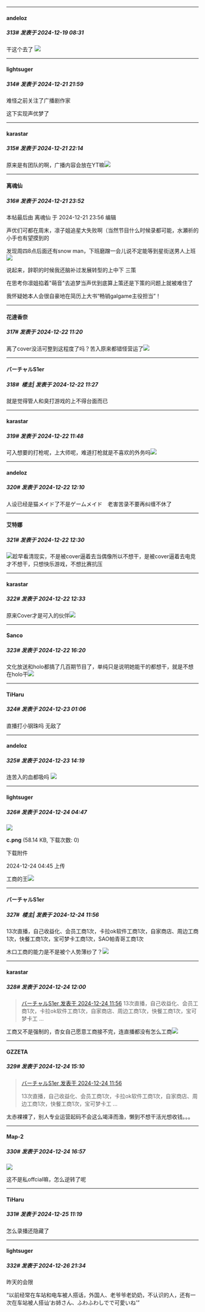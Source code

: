 ﻿
*****

####  andeloz  
##### 313#       发表于 2024-12-19 08:31

干这个去了
<img src="https://p.sda1.dev/20/ee3f56f4813fe04ee3ca89682100ed9b/C5C87CEF-9062-4DB2-9955-9EFBE01CEF76_1_105_c.jpeg" referrerpolicy="no-referrer">


*****

####  lightsuger  
##### 314#       发表于 2024-12-21 21:59

难怪之前关注了广播剧作家

这下实现声优梦了


*****

####  karastar  
##### 315#       发表于 2024-12-21 22:14

原来是有团队的啊，广播内容会放在YT嘛<img src="https://static.saraba1st.com/image/smiley/face2017/009.gif" referrerpolicy="no-referrer">


*****

####  离魂仙  
##### 316#       发表于 2024-12-21 23:52

 本帖最后由 离魂仙 于 2024-12-21 23:56 编辑 

声优们可都在周末，凛子姐追星大失败啊（当然节目什么时候录都可能，水瀬祈的小手也有望摸到的

发现周四8点后面还有snow man，下班磨蹭一会儿说不定能等到星街送男人上班<img src="https://static.saraba1st.com/image/smiley/face2017/067.png" referrerpolicy="no-referrer">

说起来，辞职的时候我还脑补过发展转型的上中下 三策

在思考你凛姐掐着"萌音"去追梦当声优到底算上策还是下策的问题上就被难住了

我怀疑她本人会很自豪地在简历上大书“畅销galgame主役担当”！


*****

####  花達香奈  
##### 317#       发表于 2024-12-22 11:20

离了cover没活可整到这程度了吗？苦入原来都错怪营运了<img src="https://static.saraba1st.com/image/smiley/face2017/067.png" referrerpolicy="no-referrer">


*****

####  バーチャルS1er  
##### 318#         楼主| 发表于 2024-12-22 11:27

就是觉得管人和臭打游戏的上不得台面而已


*****

####  karastar  
##### 319#       发表于 2024-12-22 11:48

可入想要的打枪呢，上大师呢，难道打枪就是不喜欢的外务吗<img src="https://static.saraba1st.com/image/smiley/face2017/094.png" referrerpolicy="no-referrer">


*****

####  andeloz  
##### 320#       发表于 2024-12-22 12:10

人设已经是猫メイド了不是ゲームメイド　老害苦录不要再纠缠不休了


*****

####  艾特娜  
##### 321#       发表于 2024-12-22 12:30

<img src="https://static.saraba1st.com/image/smiley/face2017/066.png" referrerpolicy="no-referrer">趁早看清现实，不是被cover逼着去当偶像所以不想干，是被cover逼着去电竞才不想干，只想快乐游戏，不想比赛抗压


*****

####  karastar  
##### 322#       发表于 2024-12-22 12:33

原来Cover才是可入的伙伴<img src="https://static.saraba1st.com/image/smiley/face2017/135.png" referrerpolicy="no-referrer">


*****

####  Sanco  
##### 323#       发表于 2024-12-22 16:20

文化放送和holo都搞了几百期节目了，单纯只是说明她能干的都想干，就是不想在holo干<img src="https://static.saraba1st.com/image/smiley/face2017/067.png" referrerpolicy="no-referrer">


*****

####  TiHaru  
##### 324#       发表于 2024-12-23 01:06

直播打小钢珠吗 无敌了


*****

####  andeloz  
##### 325#       发表于 2024-12-23 14:19

连苦入的血都吸吗
<img src="https://p.sda1.dev/20/03b6a1ffe0ad3718a30b51da5921f75d/Screenshot 2024-12-22 at 10.18.34 PM.png" referrerpolicy="no-referrer">


*****

####  lightsuger  
##### 326#       发表于 2024-12-24 04:47

<img src="https://img.saraba1st.com/forum/202412/24/044557eqf6g6fybwtyizot.png" referrerpolicy="no-referrer">

<strong>c.png</strong> (58.14 KB, 下载次数: 0)

下载附件

2024-12-24 04:45 上传

工商的王<img src="https://static.saraba1st.com/image/smiley/face2017/065.png" referrerpolicy="no-referrer">


*****

####  バーチャルS1er  
##### 327#         楼主| 发表于 2024-12-24 11:56

13次直播，自己收益化、会员工商1次，卡拉ok软件工商1次，自家商店、周边工商1次，快餐工商1次，宝可梦卡工商1次，SAO帕青哥工商1次

木口工商的能力是不是被个人势薄纱了？<img src="https://static.saraba1st.com/image/smiley/face2017/067.png" referrerpolicy="no-referrer">


*****

####  karastar  
##### 328#       发表于 2024-12-24 12:00

<blockquote><a href="httphttps://bbs.saraba1st.com/2b/forum.php?mod=redirect&amp;goto=findpost&amp;pid=67004016&amp;ptid=2204490" target="_blank">バーチャルS1er 发表于 2024-12-24 11:56</a>
13次直播，自己收益化、会员工商1次，卡拉ok软件工商1次，自家商店、周边工商1次，快餐工商1次，宝可梦卡工 ...</blockquote>
工商又不是强制的，杏女自己愿意工商接不完，连直播都没有怎么工商<img src="https://static.saraba1st.com/image/smiley/face2017/009.gif" referrerpolicy="no-referrer">


*****

####  GZZETA  
##### 329#       发表于 2024-12-24 15:10

<blockquote><a href="httphttps://bbs.saraba1st.com/2b/forum.php?mod=redirect&amp;goto=findpost&amp;pid=67004016&amp;ptid=2204490" target="_blank">バーチャルS1er 发表于 2024-12-24 11:56</a>

13次直播，自己收益化、会员工商1次，卡拉ok软件工商1次，自家商店、周边工商1次，快餐工商1次，宝可梦卡工 ...</blockquote>
太赤裸裸了，别人专业运营起码不会这么竭泽而渔，懒到不想干活光想收钱。。。


*****

####  Map-2  
##### 330#       发表于 2024-12-24 16:57

<img src="https://p.sda1.dev/20/810fbc8b5989ae10cd7cb441a8d17184/image.jpg" referrerpolicy="no-referrer">

这不是私offcial嘛，怎么逆转了呢


*****

####  TiHaru  
##### 331#       发表于 2024-12-25 11:19

怎么录播还隐藏了


*****

####  lightsuger  
##### 332#       发表于 2024-12-26 21:34

昨天的会限

“以前经常在车站和电车被人搭话，外国人、老爷爷老奶奶，不认识的人，还有一次在车站被人搭讪‘お姉さん、ふわふわしでで可愛いね’”


